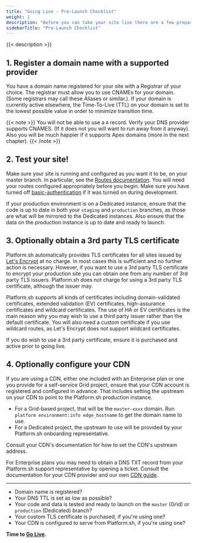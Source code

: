 ```yaml
---
title: "Going Live - Pre-Launch Checklist"
weight: 1
description: "Before you can take your site live there are a few preparation steps to take."
sidebarTitle: "Pre-Launch Checklist"
---
```


{{< description >}}

## 1. Register a domain name with a supported provider

You have a domain name registered for your site with a Registrar of your choice. The registrar must allow you to use CNAMEs for your domain.  (Some registrars may call these Aliases or similar.). If your domain is currently active elsewhere, the Time-To-Live (TTL) on your domain is set to the lowest possible value in order to minimize transition time.

{{< note >}}
You will not be able to use a `A` record. Verify your DNS provider supports CNAMES. (If it does not you will want to run away from it anyway). Also you will be much happier if it supports Apex domains (more in the next chapter).
{{< /note >}}

## 2. Test your site!

Make sure your site is running and configured as you want it to be, on your master branch.  In particular, see the [Routes documentation](/configuration/routes.md). You will need your routes configured appropriately before you begin.  Make sure you have turned off [basic-authentication](/administration/web/configure-environment.md) if it was turned on during development.

If your production environment is on a Dedicated instance, ensure that the code is up to date in both your `staging` and `production` branches, as those are what will be mirrored to the Dedicated instances.  Also ensure that the data on the production instance is up to date and ready to launch.

## 3. Optionally obtain a 3rd party TLS certificate

Platform.sh automatically provides TLS certificates for all sites issued by [Let's Encrypt](https://letsencrypt.org/) at no charge.  In most cases this is sufficient and no further action is necessary.  However, if you want to use a 3rd party TLS certificate to encrypt your production site you can obtain one from any number of 3rd party TLS issuers.  Platform.sh does not charge for using a 3rd party TLS certificate, although the issuer may.

Platform.sh supports all kinds of certificates including domain-validated certificates, extended validation (EV) certificates, high-assurance certificates and wildcard certificates.  The use of HA or EV certificates is the main reason why you may wish to use a third party issuer rather than the default certificate.  You will also need a custom certificate if you use wildcard routes, as Let's Encrypt does not support wildcard certificates.

If you do wish to use a 3rd party certificate, ensure it is purchased and active prior to going live.

## 4. Optionally configure your CDN

If you are using a CDN, either one included with an Enterprise plan or one you provide for a self-service Grid project, ensure that your CDN account is registered and configured in advance.  That includes setting the upstream on your CDN to point to the Platform.sh production instance.  

* For a Grid-based project, that will be the `master-xxxx` domain.  Run `platform environment:info edge_hostname` to get the domain name to use.
* For a Dedicated project, the upstream to use will be provided by your Platform.sh onboarding representative.

Consult your CDN's documentation for how to set the CDN's upstream address.

For Enterprise plans you may need to obtain a DNS TXT record from your Platform.sh support representative by opening a ticket.  Consult the documentation for your CDN provider and our own [CDN guide](/golive/cdn.md).

---

* Domain name is registered?
* Your DNS TTL is set as low as possible?
* Your code and data is tested and ready to launch on the `master` (Grid) or `production` (Dedicated) branch?
* Your custom TLS certificate is purchased, if you're using one?
* Your CDN is configured to serve from Platform.sh, if you're using one?

**Time to [Go Live](/golive/steps.md).**
